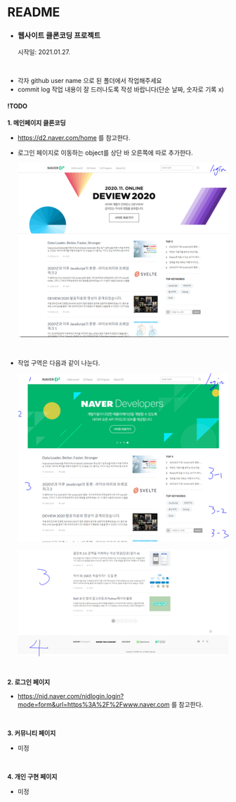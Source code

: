 # README

* ### 웹사이트 클론코딩 프로젝트

  시작일: 2021.01.27.

<br>

* 각자 github user name 으로 된 폴더에서 작업해주세요
* commit log 작업 내용이 잘 드러나도록 작성 바랍니다(단순 날짜, 숫자로 기록 x)



#### !TODO

**1. 메인페이지 클론코딩**

   * https://d2.naver.com/home 를 참고한다.

   * 로그인 페이지로 이동하는 object를 상단 바 오른쪽에 따로 추가한다.

     ![메인페이지](./readme_image/ex2.PNG)
     
     <br>
     
   * 작업 구역은 다음과 같이 나눈다.

     ![작업구역](README/%EA%B5%AC%EC%97%AD1.PNG)

     ![작업구역](README/%EA%B5%AC%EC%97%AD2.PNG)

   <br>

**2. 로그인 페이지**

   * https://nid.naver.com/nidlogin.login?mode=form&url=https%3A%2F%2Fwww.naver.com 를 참고한다.

   <br>

**3. 커뮤니티 페이지**

   * 미정

​     <br>

**4.  개인 구현 페이지**

   * 미정






